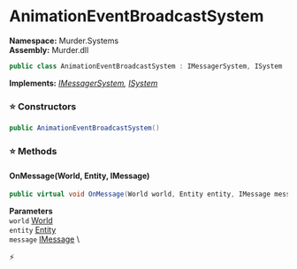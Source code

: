 # AnimationEventBroadcastSystem

**Namespace:** Murder.Systems \
**Assembly:** Murder.dll

```csharp
public class AnimationEventBroadcastSystem : IMessagerSystem, ISystem
```

**Implements:** _[IMessagerSystem](../..//Bang/Systems/IMessagerSystem.html), [ISystem](../..//Bang/Systems/ISystem.html)_

### ⭐ Constructors
```csharp
public AnimationEventBroadcastSystem()
```

### ⭐ Methods
#### OnMessage(World, Entity, IMessage)
```csharp
public virtual void OnMessage(World world, Entity entity, IMessage message)
```

**Parameters** \
`world` [World](../..//Bang/World.html) \
`entity` [Entity](../..//Bang/Entities/Entity.html) \
`message` [IMessage](../..//Bang/Components/IMessage.html) \



⚡